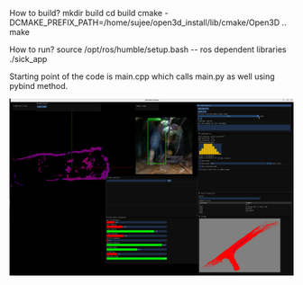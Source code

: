 How to build?
mkdir build 
cd build
cmake -DCMAKE_PREFIX_PATH=/home/sujee/open3d_install/lib/cmake/Open3D ..
make

How to run?
source /opt/ros/humble/setup.bash -- ros dependent libraries
./sick_app

Starting point of the code is main.cpp which calls main.py as well using pybind method.

<p align="center">
  <img src="sick.png" width="600"/>
</p>

